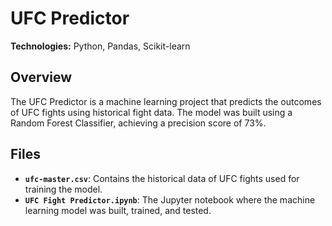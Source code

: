 # UFC Predictor

**Technologies:** Python, Pandas, Scikit-learn  

## Overview

The UFC Predictor is a machine learning project that predicts the outcomes of UFC fights using historical fight data. The model was built using a Random Forest Classifier, achieving a precision score of 73%. 

## Files

- **`ufc-master.csv`**: Contains the historical data of UFC fights used for training the model.
- **`UFC Fight Predictor.ipynb`**: The Jupyter notebook where the machine learning model was built, trained, and tested.
